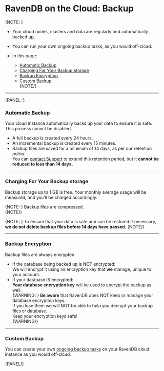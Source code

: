 # RavenDB on the Cloud: Backup

{NOTE: }

* Your cloud nodes, clusters and data are regularly and automatically backed up.  
* You can run your own ongoing backup tasks, as you would off-cloud.  

* In this page:  
  * [Automatic Backup](../cloud/cloud-backup#automatic-backup)  
  * [Charging For Your Backup storage](../cloud/cloud-backup#charging-for-your-backup-storage)  
  * [Backup Encryption](../cloud/cloud-backup#backup-encryption)  
  * [Custom Backup](../cloud/cloud-backup#custom-backup)  
{NOTE/}

---

{PANEL: }

### Automatic Backup  

Your cloud instance automatically backs up your data to ensure it is safe. This process cannot be disabled.  

* A full backup is created every 24 hours.  
* An incremental backup is created every 15 minutes.  
* Backup files are saved for a minimum of 14 days, as per our retention policy.  
  You can [contact Support](../cloud/cloud-control-panel#the-support-tab) to extend this retention period, but it **cannot 
be reduced to less than 14 days.**  

---

### Charging For Your Backup storage  

Backup storage up to 1 GB is free. Your monthly average usage will be measured, and you'll be charged accordingly.  

{NOTE: } 
Backup files are compressed.  
{NOTE/}

{NOTE: } 
To ensure that your data is safe and can be restored if necessary, **we do not delete backup files before 14 days have passed.**
{NOTE/}

---

### Backup Encryption  

Backup files are always encrypted.

* If the database being backed up is NOT encrypted:  
  We will encrypt it using an encryption key that **we** manage, unique to your account.  
* If your database IS encrypted:  
  **Your database encryption key** will be used to encrypt the backup as well.  
  {WARNING: }
  **Be aware** that RavenDB does NOT keep or manage your database encryption keys.  
  If you lose them we will NOT be able to help you decrypt your backup files or database.  
  Keep your encryption keys safe!  
  {WARNING/}

---

### Custom Backup  

You can create your own [ongoing backup tasks](https://ravendb.net/docs/article-page/4.2/Csharp/studio/database/tasks/ongoing-tasks/backup-task) 
on your RavenDB cloud instance as you would off-cloud.  

{PANEL/}

